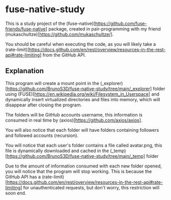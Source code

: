 # fuse-native-study

This is a study project of the (fuse-native)[https://github.com/fuse-friends/fuse-native] package, created in pair-programming with my friend (mukaschultze)[https://github.com/mukaschultze/].

You should be careful when executing the code, as you will likely take a (rate-limit)[https://docs.github.com/en/rest/overview/resources-in-the-rest-api#rate-limiting] from the GitHub API.

## Explanation

This program will create a mount point in the (\_explorer)[https://github.com/BrunoS3D/fuse-native-study/tree/main/_explorer] folder using (FUSE)[https://en.wikipedia.org/wiki/Filesystem_in_Userspace] and dynamically insert virtualized directories and files into memory, which will disappear after closing the program.

The folders will be GitHub accounts username, this information is consumed in real time by (axios)[https://github.com/axios/axios].

You will also notice that each folder will have folders containing followers and followed accounts (recursion).

You will notice that each user's folder contains a file called avatar.png, this file is dynamically downloaded and cached in the (\_temp)[https://github.com/BrunoS3D/fuse-native-study/tree/main/_temp] folder

Due to the amount of information consumed with each new folder opened, you will notice that the program will stop working. This is because the GitHub API has a (rate-limit)[https://docs.github.com/en/rest/overview/resources-in-the-rest-api#rate-limiting] for unauthenticated requests, but don't worry, this restriction will soon end.
